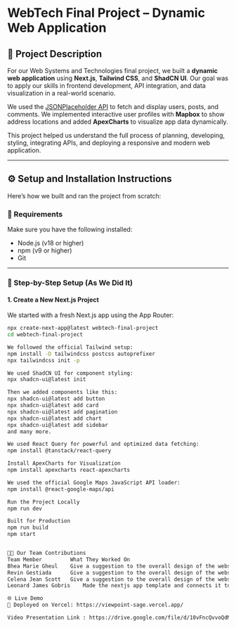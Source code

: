 # WebTech Final Project – Dynamic Web Application

## 📌 Project Description

For our Web Systems and Technologies final project, we built a **dynamic web application** using **Next.js**, **Tailwind CSS**, and **ShadCN UI**. Our goal was to apply our skills in frontend development, API integration, and data visualization in a real-world scenario.

We used the [JSONPlaceholder API](https://jsonplaceholder.typicode.com/) to fetch and display users, posts, and comments. We implemented interactive user profiles with **Mapbox** to show address locations and added **ApexCharts** to visualize app data dynamically.

This project helped us understand the full process of planning, developing, styling, integrating APIs, and deploying a responsive and modern web application.

---

## ⚙️ Setup and Installation Instructions

Here’s how we built and ran the project from scratch:

### 🧩 Requirements

Make sure you have the following installed:

- Node.js (v18 or higher)
- npm (v9 or higher)
- Git

---

### 🚀 Step-by-Step Setup (As We Did It)

#### 1. **Create a New Next.js Project**

We started with a fresh Next.js app using the App Router:

```bash
npx create-next-app@latest webtech-final-project
cd webtech-final-project

We followed the official Tailwind setup:
npm install -D tailwindcss postcss autoprefixer
npx tailwindcss init -p

We used ShadCN UI for component styling:
npx shadcn-ui@latest init

Then we added components like this:
npx shadcn-ui@latest add button
npx shadcn-ui@latest add card
npx shadcn-ui@latest add pagination
npx shadcn-ui@latest add chart
npx shadcn-ui@latest add sidebar
and many more.

We used React Query for powerful and optimized data fetching:
npm install @tanstack/react-query

Install ApexCharts for Visualization
npm install apexcharts react-apexcharts

We used the official Google Maps JavaScript API loader:
npm install @react-google-maps/api

Run the Project Locally
npm run dev

Built for Production
npm run build
npm start


👨‍💻 Our Team Contributions
Team Member	        What They Worked On
Bhea Marie Gheul	Give a suggestion to the overall design of the website. Present the frontend functionality.
Revin Gestiada		Give a suggestion to the overall design of the website. Present the frontend functionality.
Celena Jean Scott	Give a suggestion to the overall design of the website. Present the frontend functionality.
Leonard James Gobris	Made the nextjs app template and connects it to GitHub repository. Copy the dashboard type template and edited it. Made 			both backend and frontend developing. Uploading to vercel.

🌐 Live Demo
🔗 Deployed on Vercel: https://viewpoint-sage.vercel.app/

Video Presentation Link : https://drive.google.com/file/d/10vFncQvvoQdMXsHAzuqt18-V5qCAZxP2/view?usp=drivesdk
